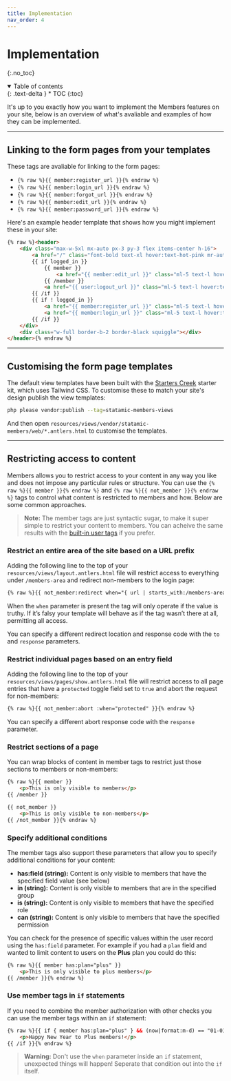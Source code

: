 ```yaml
---
title: Implementation
nav_order: 4
---
```


# Implementation
{:.no_toc}

<details open markdown="block">
  <summary>
      Table of contents
  </summary>
  {: .text-delta }
* TOC
{:toc}
</details>

It's up to you exactly how you want to implement the Members features on your site, below is an overview of what's avaliable and examples of how they can be implemented.

---

## Linking to the form pages from your templates

These tags are avaliable for linking to the form pages:

* `{% raw %}{{ member:register_url }}{% endraw %}`
* `{% raw %}{{ member:login_url }}{% endraw %}`
* `{% raw %}{{ member:forgot_url }}{% endraw %}`
* `{% raw %}{{ member:edit_url }}{% endraw %}`
* `{% raw %}{{ member:password_url }}{% endraw %}`

Here's an example header template that shows how you might implement these in your site:

```html
{% raw %}<header>
    <div class="max-w-5xl mx-auto px-3 py-3 flex items-center h-16">
        <a href="/" class="font-bold text-xl hover:text-hot-pink mr-auto">{{ settings:site_name }}</a>
        {{ if logged_in }}
            {{ member }}
                <a href="{{ member:edit_url }}" class="ml-5 text-l hover:text-hot-pink">{{ user }}{{ name }}{{ /user }}</a>
            {{ /member }}
            <a href="{{ user:logout_url }}" class="ml-5 text-l hover:text-hot-pink">Log out</a>
        {{ /if }}
        {{ if ! logged_in }}
            <a href="{{ member:register_url }}" class="ml-5 text-l hover:text-hot-pink">Register</a>
            <a href="{{ member:login_url }}" class="ml-5 text-l hover:text-hot-pink">Log in</a>
        {{ /if }}
    </div>
    <div class="w-full border-b-2 border-black squiggle"></div>
</header>{% endraw %}
```

---

## Customising the form page templates

The default view templates have been built with the [Starters Creek](https://statamic.com/starter-kits/statamic/starters-creek) starter kit, which uses Tailwind CSS. To customise these to match your site's design publish the view templates:

```bash
php please vendor:publish --tag=statamic-members-views
```

And then open `resources/views/vendor/statamic-members/web/*.antlers.html` to customise the templates.

---

## Restricting access to content

Members allows you to restrict access to your content in any way you like and does not impose any particular rules or structure. You can use the `{% raw %}{{ member }}{% endraw %}` and `{% raw %}{{ not_member }}{% endraw %}` tags to control what content is restricted to members and how. Below are some common approaches.

> **Note:** The member tags are just syntactic sugar, to make it super simple to restrict your content to members. You can acheive the same results with the [built-in user tags](https://statamic.dev/reference/tags) if you prefer.

### Restrict an entire area of the site based on a URL prefix

Adding the following line to the top of your `resources/views/layout.antlers.html` file will restrict access to everything under `/members-area` and redirect non-members to the login page:

```html
{% raw %}{{ not_member:redirect when="{ url | starts_with:/members-area }" }}{% endraw %}
```

When the `when` parameter is present the tag will only operate if the value is truthy. If it’s falsy your template will behave as if the tag wasn’t there at all, permitting all access.

You can specify a different redirect location and response code with the `to` and `response` parameters.

### Restrict individual pages based on an entry field

Adding the following line to the top of your `resources/views/pages/show.antlers.html` file will restrict access to all page entries that have a `protected` toggle field set to `true` and abort the request for non-members:

```html
{% raw %}{{ not_member:abort :when="protected" }}{% endraw %}
```

You can specify a different abort response code with the `response` parameter.

### Restrict sections of a page

You can wrap blocks of content in member tags to restrict just those sections to members or non-members:

```html
{% raw %}{{ member }}
    <p>This is only visible to members</p>
{{ /member }}

{{ not_member }}
    <p>This is only visible to non-members</p>
{{ /not_member }}{% endraw %}
```

### Specify additional conditions

The member tags also support these parameters that allow you to specify additional conditions for your content:

* **has:field (string):** Content is only visible to members that have the specified field value (see below)
* **in (string):** Content is only visible to members that are in the specified group 
* **is (string):** Content is only visible to members that have the specified role 
* **can (string):** Content is only visible to members that have the specified permission 

You can check for the presence of specific values within the user record using the `has:field` parameter. For example if you had a `plan` field and wanted to limit content to users on the **Plus** plan you could do this:

```html
{% raw %}{{ member has:plan="plus" }}
    <p>This is only visible to plus members</p>
{{ /member }}{% endraw %}
```

### Use member tags in `if` statements

If you need to combine the member authorization with other checks you can use the member tags within an `if` statement:

```html
{% raw %}{{ if { member has:plan="plus" } && (now|format:m-d) == "01-01" }}
    <p>Happy New Year to Plus members!</p>
{{ /if }}{% endraw %}
```

> **Warning:** Don't use the `when` parameter inside an `if` statement, unexpected things will happen! Seperate that condition out into the `if` itself.
